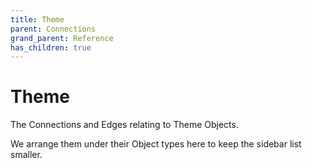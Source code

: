 ```yaml
---
title: Theme
parent: Connections
grand_parent: Reference
has_children: true
---
```


# Theme

The Connections and Edges relating to Theme Objects.

We arrange them under their Object types here to keep the sidebar list smaller.

